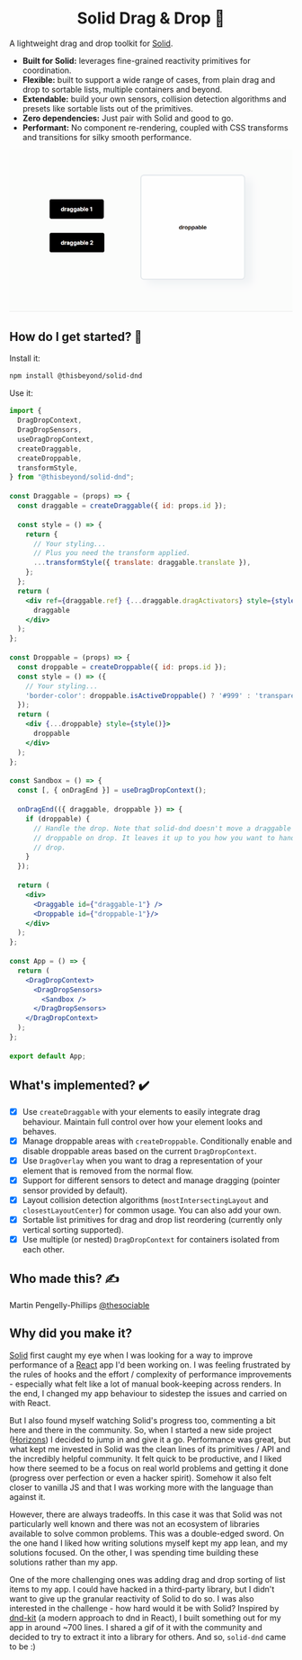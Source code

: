 <h1 align="center">Solid Drag & Drop 🐨</h1>

A lightweight drag and drop toolkit for [Solid](https://solidjs.com/).

- **Built for Solid:** leverages fine-grained reactivity primitives for
  coordination.
- **Flexible:** built to support a wide range of cases, from plain drag and drop
  to sortable lists, multiple containers and beyond.
- **Extendable:** build your own sensors, collision detection algorithms and
  presets like sortable lists out of the primitives.
- **Zero dependencies:** Just pair with Solid and good to go. 
- **Performant:** No component re-rendering, coupled with CSS transforms and
  transitions for silky smooth performance.

![solid drag and drop preview](./resources/solid-dnd-preview-small.gif?raw=true)

## How do I get started? 🧭

Install it:

```bash
npm install @thisbeyond/solid-dnd
```

Use it:

```jsx
import {
  DragDropContext,
  DragDropSensors,
  useDragDropContext,
  createDraggable,
  createDroppable,
  transformStyle,
} from "@thisbeyond/solid-dnd";

const Draggable = (props) => {
  const draggable = createDraggable({ id: props.id });

  const style = () => {
    return {
      // Your styling...
      // Plus you need the transform applied.
      ...transformStyle({ translate: draggable.translate }),
    };
  };
  return (
    <div ref={draggable.ref} {...draggable.dragActivators} style={style()}>
      draggable
    </div>
  );
};

const Droppable = (props) => {
  const droppable = createDroppable({ id: props.id });
  const style = () => ({
    // Your styling...
    'border-color': droppable.isActiveDroppable() ? '#999' : 'transparent'
  });
  return (
    <div {...droppable} style={style()}>
      droppable
    </div>
  );
};

const Sandbox = () => {
  const [, { onDragEnd }] = useDragDropContext();

  onDragEnd(({ draggable, droppable }) => {
    if (droppable) {
      // Handle the drop. Note that solid-dnd doesn't move a draggable into a
      // droppable on drop. It leaves it up to you how you want to handle the
      // drop.
    }
  });
  
  return (
    <div>
      <Draggable id={"draggable-1"} />
      <Droppable id={"droppable-1"}/>
    </div>
  );
};

const App = () => {
  return (
    <DragDropContext>
      <DragDropSensors>
        <Sandbox />
      </DragDropSensors>
    </DragDropContext>
  );
};

export default App;
```

## What's implemented? ✔️

- [x] Use `createDraggable` with your elements to easily integrate drag
behaviour. Maintain full control over how your element looks and behaves.
- [x] Manage droppable areas with `createDroppable`. Conditionally enable and
disable droppable areas based on the current `DragDropContext`.
- [x] Use `DragOverlay` when you want to drag a representation of your element
that is removed from the normal flow.
- [x] Support for different sensors to detect and manage dragging (pointer
sensor provided by default).
- [x] Layout collision detection algorithms (`mostIntersectingLayout` and
`closestLayoutCenter`) for common usage. You can also add your own.
- [x] Sortable list primitives for drag and drop list reordering (currently only
vertical sorting supported).
- [x] Use multiple (or nested) `DragDropContext` for containers isolated from
each other.

## Who made this? ✍

Martin Pengelly-Phillips [@thesociable](https://twitter.com/thesociablenet)

## Why did you make it?

[Solid](https://solidjs.com) first caught my eye when I was looking for a way to
improve performance of a [React](https://reactjs.org) app I'd been working on. I
was feeling frustrated by the rules of hooks and the effort / complexity of
performance improvements - especially what felt like a lot of manual
book-keeping across renders. In the end, I changed my app behaviour to sidestep
the issues and carried on with React.

But I also found myself watching Solid's progress too, commenting a bit here and
there in the community. So, when I started a new side project
([Horizons](https://gethorizons.com/app)) I decided to jump in and give it a go.
Performance was great, but what kept me invested in Solid was the clean lines of
its primitives / API and the incredibly helpful community. It felt quick to be
productive, and I liked how there seemed to be a focus on real world problems
and getting it done (progress over perfection or even a hacker spirit). Somehow
it also felt closer to vanilla JS and that I was working more with the language
than against it.

However, there are always tradeoffs. In this case it was that Solid was not
particularly well known and there was not an ecosystem of libraries available to
solve common problems. This was a double-edged sword. On the one hand I liked
how writing solutions myself kept my app lean, and my solutions focused. On the
other, I was spending time building these solutions rather than my app.

One of the more challenging ones was adding drag and drop sorting of list items
to my app. I could have hacked in a third-party library, but I didn't want to
give up the granular reactivity of Solid to do so. I was also interested in the
challenge - how hard would it be with Solid? Inspired by
[dnd-kit](https://dndkit.com) (a modern approach to dnd in React), I built
something out for my app in around ~700 lines. I shared a gif of it with the
community and decided to try to extract it into a library for others. And so,
`solid-dnd` came to be :)